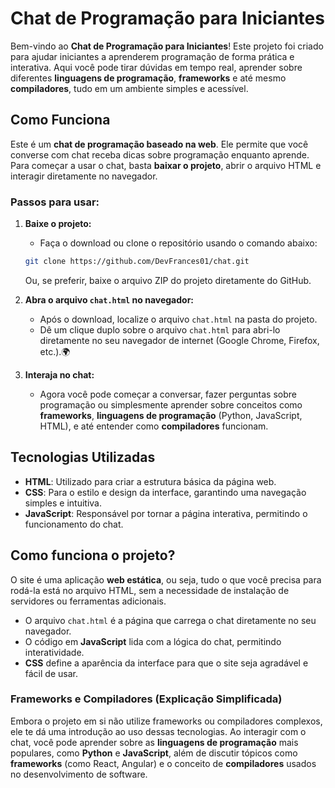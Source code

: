 # Chat de Programação para Iniciantes

Bem-vindo ao **Chat de Programação para Iniciantes**! Este projeto foi criado para ajudar iniciantes a aprenderem programação de forma prática e interativa. Aqui você pode tirar dúvidas em tempo real, aprender sobre diferentes **linguagens de programação**, **frameworks** e até mesmo **compiladores**, tudo em um ambiente simples e acessível.

## Como Funciona

Este é um **chat de programação baseado na web**. Ele permite que você converse com chat  receba dicas sobre programação enquanto aprende. Para começar a usar o chat, basta **baixar o projeto**, abrir o arquivo HTML e interagir diretamente no navegador.

### Passos para usar:

1. **Baixe o projeto:**
    - Faça o download ou clone o repositório usando o comando abaixo:
    ```bash
    git clone https://github.com/DevFrances01/chat.git
    ```
    Ou, se preferir, baixe o arquivo ZIP do projeto diretamente do GitHub.

2. **Abra o arquivo `chat.html` no navegador:**
    - Após o download, localize o arquivo `chat.html` na pasta do projeto.
    - Dê um clique duplo sobre o arquivo `chat.html` para abri-lo diretamente no seu navegador de internet (Google Chrome, Firefox, etc.).🌍
  
3. **Interaja no chat:**
    - Agora você pode começar a conversar, fazer perguntas sobre programação ou simplesmente aprender sobre conceitos como **frameworks**, **linguagens de programação** (Python, JavaScript, HTML), e até entender como **compiladores** funcionam.

## Tecnologias Utilizadas

- **HTML**: Utilizado para criar a estrutura básica da página web.
- **CSS**: Para o estilo e design da interface, garantindo uma navegação simples e intuitiva.
- **JavaScript**: Responsável por tornar a página interativa, permitindo o funcionamento do chat.
  
## Como funciona o projeto?

O site é uma aplicação **web estática**, ou seja, tudo o que você precisa para rodá-la está no arquivo HTML, sem a necessidade de instalação de servidores ou ferramentas adicionais.

- O arquivo `chat.html` é a página que carrega o chat diretamente no seu navegador.
- O código em **JavaScript** lida com a lógica do chat, permitindo interatividade.
- **CSS** define a aparência da interface para que o site seja agradável e fácil de usar.

### Frameworks e Compiladores (Explicação Simplificada)

Embora o projeto em si não utilize frameworks ou compiladores complexos, ele te dá uma introdução ao uso dessas tecnologias. Ao interagir com o chat, você pode aprender sobre as **linguagens de programação** mais populares, como **Python** e **JavaScript**, além de discutir tópicos como **frameworks** (como React, Angular) e o conceito de **compiladores** usados no desenvolvimento de software.




